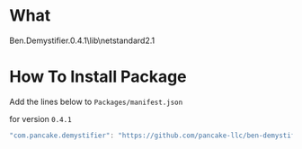 # What
Ben.Demystifier.0.4.1\lib\netstandard2.1


# How To Install Package

Add the lines below to `Packages/manifest.json`

for version `0.4.1`
```csharp
"com.pancake.demystifier": "https://github.com/pancake-llc/ben-demystifier.git#0.4.1",
```
